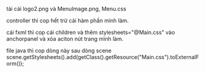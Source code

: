 tải cái logo2.png và MenuImage.png, Menu.css

controller thì cop hết trừ cái hàm phần mình làm.

cái fxml thì cop cái children và thêm stylesheets="@Main.css" vào anchorpanel và xóa aciton nút trang mình làm.

file java thì cop dòng này sau dòng scene 
scene.getStylesheets().add(getClass().getResource("Main.css").toExternalForm());
